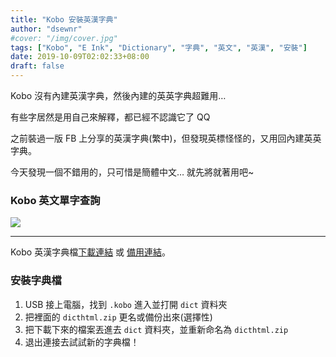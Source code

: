 ```yaml
---
title: "Kobo 安裝英漢字典"
author: "dsewnr"
#cover: "/img/cover.jpg"
tags: ["Kobo", "E Ink", "Dictionary", "字典", "英文", "英漢", "安裝"]
date: 2019-10-09T02:02:33+08:00
draft: false
---
```


Kobo 沒有內建英漢字典，然後內建的英英字典超難用…

有些字居然是用自己來解釋，都已經不認識它了 QQ

之前裝過一版 FB 上分享的英漢字典(繁中)，但發現英標怪怪的，又用回內建英英字典。

今天發現一個不錯用的，只可惜是簡體中文… 就先將就著用吧~


### Kobo 英文單字查詢
![](/images/kobo-dict.jpg)

---

Kobo 英漢字典檔[下載連結](https://www.mobileread.com/forums/showpost.php?p=3859267&postcount=592) 或 [備用連結](https://drive.google.com/file/d/1VlV2oe_4p79KnQQvFWqS32nqLNHrglxv/view?usp=sharing)。

### 安裝字典檔
1. USB 接上電腦，找到 `.kobo` 進入並打開 `dict` 資料夾
2. 把裡面的 `dicthtml.zip` 更名或備份出來(選擇性)
3. 把下載下來的檔案丟進去 `dict` 資料夾，並重新命名為 `dicthtml.zip`
4. 退出連接去試試新的字典檔！
